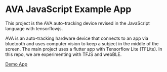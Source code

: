 # AVA JavaScript Example App

This project is the AVA auto-tracking device revised in the JavaScript language with tensorflowjs.

AVA is an auto-tracking hardware device that connects to an app via bluetooth and uses computer vision to keep a subject in the middle of the screen. The main project uses a flutter app with Tensorflow Lite (TFLite). In this repo, we are experimenting with TFJS and webBLE.

[Demo App](https://js.ava.website)
